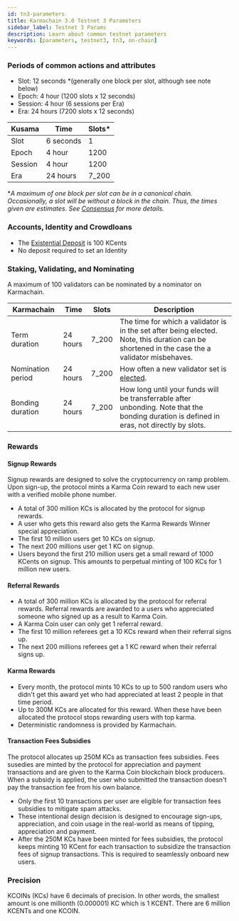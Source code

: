 ```yaml
---
id: tn3-parameters
title: Karmachain 3.0 Testnet 3 Parameters
sidebar_label: Testnet 3 Params
description: Learn about common testnet parameters
keywords: [parameters, testnet3, tn3, on-chain]
---
```


### Periods of common actions and attributes

- Slot: 12 seconds \*(generally one block per slot, although see note below)
- Epoch: 4 hour (1200 slots x 12 seconds)
- Session: 4 hour (6 sessions per Era)
- Era: 24 hours (7200 slots x 12 seconds)

| Kusama  | Time       | Slots\* |
| ------- | ---------- | ------- |
| Slot    | 6 seconds  | 1       |
| Epoch   | 4 hour     | 1200    |
| Session | 4 hour     | 1200    |
| Era     | 24 hours   | 7_200   |

\*_A maximum of one block per slot can be in a canonical chain. Occasionally, a slot will be without
a block in the chain. Thus, the times given are *estimates*. See
[Consensus](https://guide.kusama.network/docs/learn-consensus) for more details._

### Accounts, Identity and Crowdloans

- The [Existential Deposit](https://guide.kusama.network/docs/learn-accounts.md#existential-deposit-and-reaping) is 100 KCents
- No deposit required to set an Identity

### Staking, Validating, and Nominating

A maximum of 100 validators can be nominated by a nominator on Karmachain.

| Karmachain           | Time    | Slots   | Description                                                                                                                                                                                       |
| -------------------- | ------- | ------- | ------------------------------------------------------------------------------------------------------------------------------------------------------------------------------------------------- |
| Term duration        | 24 hours | 7_200   | The time for which a validator is in the set after being elected. Note, this duration can be shortened in the case the a validator misbehaves.                                                    |
| Nomination period    | 24 hours | 7_200   | How often a new validator set is [elected](https://guide.kusama.network/docs/learn-phragmen.md).                                                                                                                          |
| Bonding duration     | 24 hours  | 7_200 | How long until your funds will be transferrable after unbonding. Note that the bonding duration is defined in eras, not directly by slots.                                                        |

### Rewards

#### Signup Rewards

Signup rewards are designed to solve the cryptocurrency on ramp problem. Upon sign-up, the protocol mints a Karma Coin reward to each new user with a verified mobile phone number.

* A total of 300 million KCs is allocated by the protocol for signup rewards.
* A user who gets this reward also gets the Karma Rewards Winner special appreciation.
* The first 10 million users get 10 KCs on signup.
* The next 200 millions user get 1 KC on signup.
* Users beyond the first 210 million users get a small reward of 1000 KCents on signup. This amounts to perpetual minting of 100 KCs for 1 million new users.

#### Referral Rewards

* A total of 300 million KCs is allocated by the protocol for referral rewards. Referral rewards are awarded to a users who appreciated someone who signed up as a result to Karma Coin.
* A Karma Coin user can only get 1 referral reward.
* The first 10 million referees get a 10 KCs reward when their referral signs up.
* The next 200 millions referees get a 1 KC reward when their referral signs up.

#### Karma Rewards

* Every month, the protocol mints 10 KCs to up to 500 random users who didn't get this award yet who had appreciated at least 2 people in that time period.
* Up to 300M KCs are allocated for this reward. When these have been allocated the protocol stops rewarding users with top karma.
* Deterministic randomness is provided by Karmachain.

#### Transaction Fees Subsidies

The protocol allocates up 250M KCs as transaction fees subsidies. Fees susedies are minted by the protocol for appreciation and payment transactions and are given to the Karma Coin blockchain block producers. When a subsidy is applied, the user who submitted the transaction doesn't pay the transaction fee from his own balance.

* Only the first 10 transactions per user are eligible for transaction fees subsidies to mitigate spam attacks.
* These intentional design decision is designed to encourage sign-ups, appreciation, and coin usage in the real-world as means of tipping, appreciation and payment.
* After the 250M KCs have been minted for fees subsidies, the protocol keeps minting 10 KCent for each transaction to subsidize the transaction fees of signup transactions. This is required to seamlessly onboard new users.

### Precision

KCOINs (KCs) have 6 decimals of precision. In other words, the smallest amount is one millionth (0.000001) KC which is 1 KCENT. There are 6 million KCENTs and one KCOIN.


